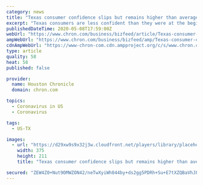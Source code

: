 ```yaml
---
category: news
title: "Texas consumer confidence slips but remains higher than average, data shows"
excerpt: "Texas consumers are less confident than they were at the beginning of the year, according to a report from a market research company."
publishedDateTime: 2020-05-08T17:59:00Z
webUrl: "https://www.chron.com/business/bizfeed/article/Texas-consumer-confidence-slips-but-remains-15257158.php"
ampWebUrl: "https://www.chron.com/business/bizfeed/amp/Texas-consumer-confidence-slips-but-remains-15257158.php"
cdnAmpWebUrl: "https://www-chron-com.cdn.ampproject.org/c/s/www.chron.com/business/bizfeed/amp/Texas-consumer-confidence-slips-but-remains-15257158.php"
type: article
quality: 58
heat: 58
published: false

provider:
  name: Houston Chronicle
  domain: chron.com

topics:
  - Coronavirus in US
  - Coronavirus

tags:
  - US-TX

images:
  - url: "https://d29xw9s9x32j3w.cloudfront.net/players/library/placeholder.png"
    width: 375
    height: 211
    title: "Texas consumer confidence slips but remains higher than average, data shows"

secured: "ZEW4Z0+Nut9OMWZON42/neTwXyiWh044by+ds2gg5PDRh+Su+E7tXZQBaVhJFdwqBL9eJA6lPY7UKi3gIFWxlKTOj7hPYe1RXmB41us/4NVR/rR2/v2RmzWmXyPHtcCpb3/97KtC9G+dx/gm03moLku3Fpzk1ZC9+0/EZopoNJ2LQdT25lPRkvE85so7W9VFvM2I0KqZ1fskoLCOMARvryxJnBCLULK3AXSjv8Fg07FW6KbSwXti4QLQwpxFTU/+1s61t2Ov2YgVOA7lrqaoaTau/CCVpPBuLMQmyIgAclYQRUMwOuO34DmXePOvhH0IuK7SMwTjQBdCytC3yzQN/RHP1i2OiNBj29Ggo7/7kvIBScvn3xpsW4/fjHAza34irMir2fiuCYTGdDG1Ni/if7bXQ2RbxUoVNJ/ff7JLBLUxbQta0kr+IMkHlNh/Hm3B+QW7KquaKpebHjMzOYQOrEmvpyu+q4uKuR6St+hNROI=;VLHIn8CpnOhJG6LB/dhm+w=="
---
```


